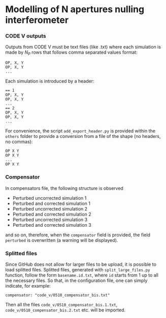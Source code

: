 # Modelling of N apertures nulling interferometer
### CODE V outputs

Outputs from CODE V must be text files (like .txt) where each simulation is made by $N_P$ rows that follows comma separated values format:

```
OP, X, Y
OP, X, Y
...
```

Each simulation is introduced by a header:

```
== 1
OP, X, Y
OP, X, Y
...
== 2
OP, X, Y
OP, X, Y
...
```

For convenience, the script `add_export_header.py` is provided within the `others` folder to provide a conversion from a file of the shape (no headers, no commas):

```
OP X Y
OP X Y
...
OP X Y
```

### Compensator

In compensators file, the following structure is observed

- Perturbed uncorrected simulation 1
- Perturbed and corrected simulation 1
- Perturbed uncorrected simulation 2
- Perturbed and corrected simulation 2
- Perturbed uncorrected simulation 3
- Perturbed and corrected simulation 3

and so on, therefore, when the `compensator` field is provided, the field `perturbed` is overwritten (a warning will be displayed). 

### Splitted files 

Since GitHub does not allow for larger files to be upload, it is possible to load splitted files. Splitted files, generated with `split_large_files.py` function, follow the form `basename.id.txt`, where `id` starts from 1 up to all the necessary files. So that, in the configuration file, one can simply indicate, for example:

```
compensator: "code_v/0510_compensator_bis.txt"
```

Then all the files `code_v/0510_compensator_bis.1.txt`, `code_v/0510_compensator_bis.2.txt` etc. will be imported. 
